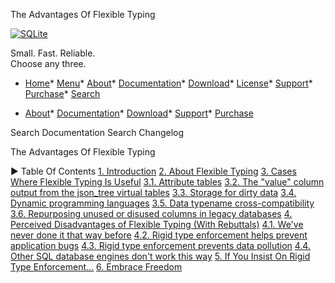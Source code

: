 




The Advantages Of Flexible Typing




[![SQLite](images/sqlite370_banner.gif)](index.html)


Small. Fast. Reliable.  
Choose any three.


* [Home](index.html)* [Menu](javascript:void(0))* [About](about.html)* [Documentation](docs.html)* [Download](download.html)* [License](copyright.html)* [Support](support.html)* [Purchase](prosupport.html)* [Search](javascript:void(0))




* [About](about.html)* [Documentation](docs.html)* [Download](download.html)* [Support](support.html)* [Purchase](prosupport.html)






Search Documentation
Search Changelog










The Advantages Of Flexible Typing


►
Table Of Contents
[1\. Introduction](#introduction)
[2\. About Flexible Typing](#about_flexible_typing)
[3\. Cases Where Flexible Typing Is Useful](#cases_where_flexible_typing_is_useful)
[3\.1\. Attribute tables](#attribute_tables)
[3\.2\. The "value" column output from the json\_tree virtual tables](#the_value_column_output_from_the_json_tree_virtual_tables)
[3\.3\. Storage for dirty data](#storage_for_dirty_data)
[3\.4\. Dynamic programming languages](#dynamic_programming_languages)
[3\.5\. Data typename cross\-compatibility](#data_typename_cross_compatibility)
[3\.6\. Repurposing unused or disused columns in legacy databases](#repurposing_unused_or_disused_columns_in_legacy_databases)
[4\. Perceived Disadvantages of Flexible Typing (With Rebuttals)](#perceived_disadvantages_of_flexible_typing_with_rebuttals_)
[4\.1\. We've never done it that way before](#we_ve_never_done_it_that_way_before)
[4\.2\. Rigid type enforcement helps prevent application bugs](#rigid_type_enforcement_helps_prevent_application_bugs)
[4\.3\. Rigid type enforcement prevents data pollution](#rigid_type_enforcement_prevents_data_pollution)
[4\.4\. Other SQL database engines don't work this way](#other_sql_database_engines_don_t_work_this_way)
[5\. If You Insist On Rigid Type Enforcement...](#if_you_insist_on_rigid_type_enforcement_)
[6\. Embrace Freedom](#embrace_freedom)




